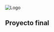 ![Logo](https://user-images.githubusercontent.com/44456885/172579880-c29fa610-7de7-4d45-ac6d-bdc7242440b6.PNG)

## Proyecto final

